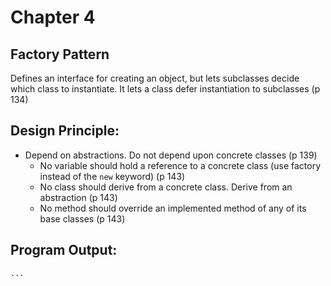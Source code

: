 # Chapter 4

## Factory Pattern
Defines an interface for creating an object, but lets subclasses decide which class to instantiate. It lets a class defer instantiation to subclasses (p 134)

## Design Principle:
* Depend on abstractions. Do not depend upon concrete classes (p 139)
  * No variable should hold a reference to a concrete class (use factory instead of the `new` keyword) (p 143)
  * No class should derive from a concrete class. Derive from an abstraction (p 143)
  * No method should override an implemented method of any of its base classes (p 143)

## Program Output:
```
...
```